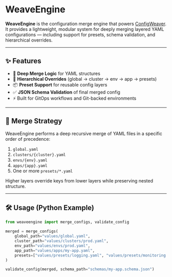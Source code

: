 # WeaveEngine

**WeaveEngine** is the configuration merge engine that powers [ConfigWeaver](https://github.com/ConfigWeaver). It provides a lightweight, modular system for deeply merging layered YAML configurations — including support for presets, schema validation, and hierarchical overrides.

---

## ✨ Features

- 🧩 **Deep Merge Logic** for YAML structures
- 🧱 **Hierarchical Overrides** (global → cluster → env → app → presets)
- 📦 **Preset Support** for reusable config layers
- ✅ **JSON Schema Validation** of final merged config
- ⚡ Built for GitOps workflows and Git-backed environments

---

## 📐 Merge Strategy

WeaveEngine performs a deep recursive merge of YAML files in a specific order of precedence:

1. `global.yaml`
2. `clusters/{cluster}.yaml`
3. `envs/{env}.yaml`
4. `apps/{app}.yaml`
5. One or more `presets/*.yaml`

Higher layers override keys from lower layers while preserving nested structure.

---

## 🛠️ Usage (Python Example)

```python
from weaveengine import merge_configs, validate_config

merged = merge_configs(
    global_path="values/global.yaml",
    cluster_path="values/clusters/prod.yaml",
    env_path="values/envs/prod.yaml",
    app_path="values/apps/my-app.yaml",
    presets=["values/presets/logging.yaml", "values/presets/monitoring.yaml"]
)

validate_config(merged, schema_path="schemas/my-app.schema.json")
